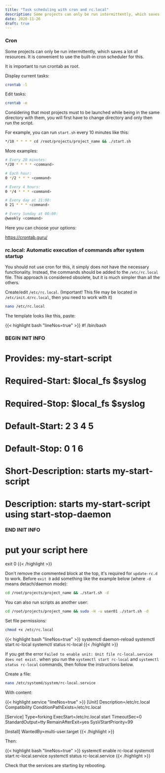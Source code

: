 ```yaml
---
title: "Task scheduling with cron and rc.local"
description: Some projects can only be run intermittently, which saves a lot of resources.
date: 2020-11-26
draft: true
---
```


### Cron

Some projects can only be run intermittently, which saves a lot of resources. It is convenient to use the built-in cron scheduler for this.

It is important to run crontab as root.

Display current tasks:
```bash
crontab -l
```

Edit tasks:
```bash
crontab -e
```

Considering that most projects must to be launched while being in the same directory with them, you will first have to change directory and only then run the script.

For example, you can run `start.sh` every 10 minutes like this:
```bash
*/10 * * * * cd /root/projects/project_name && ./start.sh
```



More examples:

```bash
# Every 20 minutes:
*/20 * * * * <command>

# Each hour:
0 */2 * * * <command>

# Every 4 hours:
0 */4 * * * <command>

# Every day at 21:00:
0 21 * * * <command>

# Every Sunday at 00:00:
@weekly <command>
```

Here you can choose your options:

https://crontab.guru/



### rc.local: Automatic execution of commands after system startup

You should not use cron for this, it simply does not have the necessary functionality. Instead, the commands should be added to the `/etc/rc.local` file. This approach is considered obsolete, but it is much simpler than all the others.

Create/edit `/etc/rc.local`. (Important! This file may be located in `/etc/init.d/rc.local`, then you need to work with it)

```bash
nano /etc/rc.local
```

The template looks like this, paste:

{{< highlight bash "lineNos=true" >}}
#! /bin/bash
### BEGIN INIT INFO
# Provides:          my-start-script
# Required-Start:    \$local_fs \$syslog
# Required-Stop:     \$local_fs \$syslog
# Default-Start:     2 3 4 5
# Default-Stop:      0 1 6
# Short-Description: starts my-start-script
# Description:       starts my-start-script using start-stop-daemon
### END INIT INFO

# put your script here

exit 0
{{< /highlight >}}

Don't remove the commented block at the top, it's required for `update-rc.d` to work. Before `exit 0` add something like the example below (where `-d` means detach/daemon mode):

```bash
cd /root/projects/project_name && ./start.sh -d
```

You can also run scripts as another user:

```bash
cd /root/projects/project_name && sudo -H -u user01 ./start.sh -d
```

Set file permissions:

```bash
chmod +x /etc/rc.local
```

{{< highlight bash "lineNos=true" >}}
systemctl daemon-reload
systemctl start rc-local
systemctl status rc-local
{{< /highlight >}}

If you get the error `Failed to enable unit: Unit file rc-local.service does not exist.` when you run the `systemctl start rc-local` and `systemctl status rc-local` commands, then follow the instructions below.

Create a file:

```bash
nano /etc/systemd/system/rc-local.service
```

With content:

{{< highlight service "lineNos=true" >}}
[Unit]
 Description=/etc/rc.local Compatibility
 ConditionPathExists=/etc/rc.local

[Service]
 Type=forking
 ExecStart=/etc/rc.local start
 TimeoutSec=0
 StandardOutput=tty
 RemainAfterExit=yes
 SysVStartPriority=99

[Install]
 WantedBy=multi-user.target
{{< /highlight >}}

Then:

{{< highlight bash "lineNos=true" >}}
systemctl enable rc-local
systemctl start rc-local.service
systemctl status rc-local.service
{{< /highlight >}}

Check that the services are starting by rebooting.